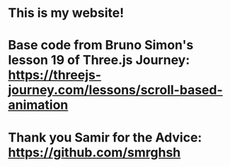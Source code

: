 # This is my website!

# Base code from Bruno Simon's lesson 19 of Three.js Journey: https://threejs-journey.com/lessons/scroll-based-animation

# Thank you Samir for the Advice: https://github.com/smrghsh
